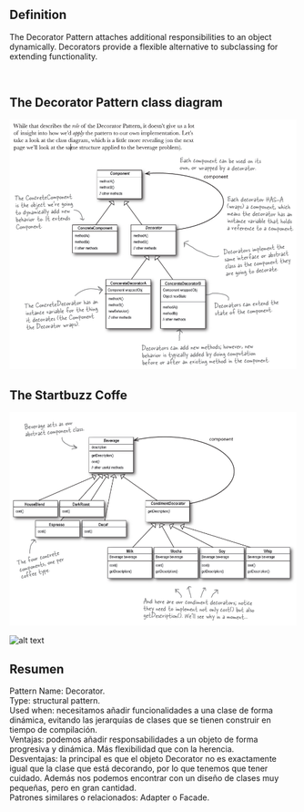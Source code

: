 <h2>Definition</h2>

The Decorator Pattern attaches additional responsibilities to an object dynamically. Decorators provide a flexible alternative to subclassing for extending functionality.

<br />

<h2>The Decorator Pattern class diagram</h2>

![alt text](https://github.com/vegasuay/DesignPatterns/blob/master/DecoratorPattern/diagram1.PNG)

<h2>The Startbuzz Coffe</h2>

![alt text](https://github.com/vegasuay/DesignPatterns/blob/master/DecoratorPattern/diagram2.PNG)

![alt text](https://github.com/vegasuay/DesignPatterns/blob/master/DecoratorPattern/diagram3.PNG)

<h2>Resumen</h2>

Pattern Name: Decorator.<br />
Type: structural pattern.<br />
Used when: necesitamos añadir funcionalidades a una clase de forma dinámica, evitando las jerarquías de clases que se tienen construir en tiempo de compilación.<br />
Ventajas: podemos añadir responsabilidades a un objeto de forma progresiva y dinámica. Más flexibilidad que con la herencia.<br />
Desventajas: la principal es que el objeto Decorator no es exactamente igual que la clase que está decorando, por lo que tenemos que tener cuidado. Además nos podemos encontrar con un diseño de clases muy pequeñas, pero en gran cantidad.<br />
Patrones similares o relacionados: Adapter o Facade.<br />
